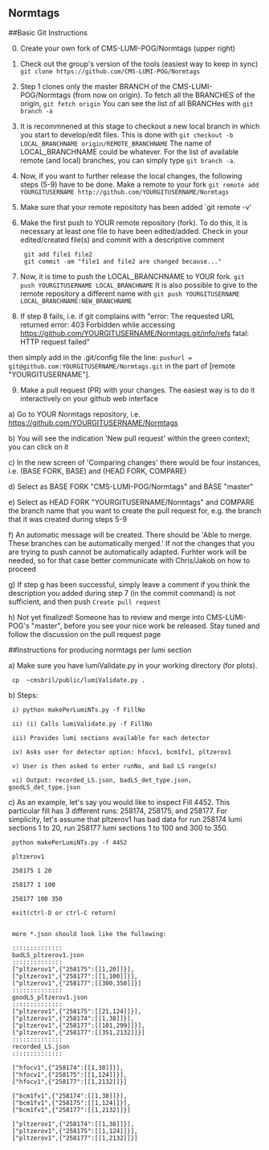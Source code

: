 ## Normtags

##Basic Git Instructions

0. Create your own fork of CMS-LUMI-POG/Normtags (upper right)  

1. Check out the group's version of the tools (easiest way to keep in sync)  
    `git clone https://github.com/CMS-LUMI-POG/Normtags`

2. Step 1 clones only the master BRANCH of the CMS-LUMI-POG/Normtags (from now on origin). To fetch all the BRANCHES of the origin, 
   `git fetch origin`
   You can see the list of all BRANCHes with
   `git branch -a`

3. It is recommnened at this stage to checkout a new local branch in which you start to develop/edit files. This is done with
   `git checkout -b LOCAL_BRANCHNAME origin/REMOTE_BRANCHNAME`
   The name of LOCAL_BRANCHNAME could be whatever. For the list of available remote (and local) branches, you can simply type `git branch -a`.

4. Now, if you want to further release the local changes, the following steps (5-9) have to be done. Make a remote to your fork 
   `git remote add YOURGITUSERNAME http://github.com/YOURGITUSERNAME/Normtags`

5. Make sure that your remote repositoty has been added
    `git remote -v'

6. Make the first push to YOUR remote repository (fork).  To do this, it is necessary at least one file to have been edited/added. Check in your edited/created file(s) and commit with a descriptive comment 
   ```
    git add file1 file2  
    git commit -am "file1 and file2 are changed because..." 
   ```	  
7. Now, it is time to push the LOCAL_BRANCHNAME to YOUR fork.
    `git push YOURGITUSERNAME LOCAL_BRANCHNAME`
    It is also possible to give to the remote repository a different name with
     `git push YOURGITUSERNAME LOCAL_BRANCHNAME:NEW_BRANCHNAME`
8. If step 8 fails, i.e. if git complains with 
  "error: The requested URL returned error: 403 Forbidden while accessing https://github.com/YOURGITUSERNAME/Normtags.git/info/refs
  fatal: HTTP request failed"

  then simply add in the .git/config file the line:
  ` pushurl = git@github.com:YOURGITUSERNAME/Normtags.git `
  in the part of [remote "YOURGITUSERNAME"].

9. Make a pull request (PR) with your changes. The easiest way is to do it interactively on your github web interface
  
  a) Go to YOUR Normtags repository, i.e. https://github.com/YOURGITUSERNAME/Normtags
  
  b) You will see the indication 'New pull request' within the green context; you can click on it
  
  c) In the new screen of 'Comparing changes' there would be four instances, i.e. (BASE FORK, BASE) and (HEAD FORK, COMPARE)
  
  d) Select as BASE FORK "CMS-LUMI-POG/Normtags" and BASE "master"
  
  e) Select as HEAD FORK "YOURGITUSERNAME/Normtags" and COMPARE the branch name that you want to create the pull request for, e.g. the branch that it was created during steps 5-9
  
  f) An automatic message will be created. There should be 'Able to merge. These branches can be automatically merged.' If not the changes that you are trying to push cannot be automatically adapted. Furhter work will be needed, so for that case better communicate with Chris/Jakob on how to proceed
  
  g) If step g has been successful, simply leave a comment if you think the description you added during step 7 (in the commit command) is not sufficient, and then push 
  `Create pull request`
  
  h) Not yet finalized! Someone has to review and merge into CMS-LUMI-POG's "master", before you see your nice work be released. Stay tuned and follow the discussion on the pull request page




##Instructions for producing normtags per lumi section

  a) Make sure you have lumiValidate.py in your working directory (for plots).
  
     cp  ~cmsbril/public/lumiValidate.py .

  b) Steps:
  
     i) python makePerLumiNTs.py -f FillNo
     
     ii) (i) Calls lumiValidate.py -f FillNo
     
     iii) Provides lumi sections available for each detector
     
     iv) Asks user for detector option: hfocv1, bcm1fv1, pltzerov1
     
     v) User is then asked to enter runNo, and bad LS range(s)
     
     vi) Output: recorded_LS.json, badLS_det_type.json, goodLS_det_type.json
     
  c) As an example, let's say you would like to inspect Fill 4452. This particular fill has 3 different runs: 258174, 258175, and 258177. For simplicity, let's assume that pltzerov1 has bad data for run 258174 lumi sections 1 to 20, run 258177 lumi sections 1 to 100 and 300 to 350.
  
     python makePerLumiNTs.py -f 4452
     
     pltzerov1
     
     258175 1 20
     
     258177 1 100
     
     258177 100 350
     
     exit(ctrl-D or ctrl-C return)
     

     more *.json should look like the following:
  
     ::::::::::::::
     badLS_pltzerov1.json
     ::::::::::::::
     ["pltzerov1",{"258175":[[1,20]]}],
     ["pltzerov1",{"258177":[[1,100]]}],
     ["pltzerov1",{"258177":[[300,350]]}]
     ::::::::::::::
     goodLS_pltzerov1.json
     ::::::::::::::
     ["pltzerov1",{"258175":[[21,124]]}],
     ["pltzerov1",{"258174":[[1,38]]}],
     ["pltzerov1",{"258177":[[101,299]]}],
     ["pltzerov1",{"258177":[[351,2132]]}]
     ::::::::::::::
     recorded_LS.json
     ::::::::::::::

     ["hfocv1",{"258174":[[1,38]]}],
     ["hfocv1",{"258175":[[1,124]]}],
     ["hfocv1",{"258177":[[1,2132]]}]

     ["bcm1fv1",{"258174":[[1,38]]}],
     ["bcm1fv1",{"258175":[[1,124]]}],
     ["bcm1fv1",{"258177":[[1,2132]]}]

     ["pltzerov1",{"258174":[[1,38]]}],
     ["pltzerov1",{"258175":[[1,124]]}],
     ["pltzerov1",{"258177":[[1,2132]]}]

